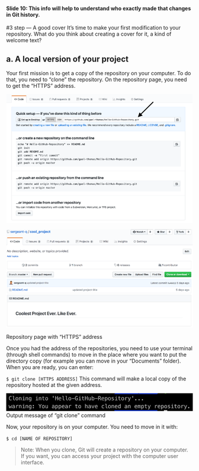 ﻿#### Slide 10: This info will help to understand who exactly made that changes in Git history.

#3 step — A good cover
It’s time to make your first modification to your repository. What do you think about creating a cover for it, a kind of welcome text?

## a. A local version of your project

Your first mission is to get a copy of the repository on your computer. To do that, you need to “clone” the repository. On the repository page, you need to get the “HTTPS” address.


![xxx](https://github.com/ChickenKyiv/awesome-git-article/blob/master/img/b-07-empty-repository.png)

![xxx](https://github.com/ChickenKyiv/awesome-git-article/blob/master/img/04-github-empty-repository.png)

Repository page with “HTTPS” address

Once you had the address of the repositories, you need to use your terminal (through shell commands) to move in the place where you want to put the directory copy (for example you can move in your “Documents” folder). When you are ready, you can enter:

`$ git clone [HTTPS ADDRESS]`
This command will make a local copy of the repository hosted at the given address.


![xxx](https://github.com/ChickenKyiv/awesome-git-article/blob/master/img/b-08-done-clone-cli.png)
Output message of “git clone” command

Now, your repository is on your computer. You need to move in it with:

`$ cd [NAME OF REPOSITORY]`

> Note: When you clone, Git will create a repository on your computer. If you want, you can access your project with the computer user interface.
